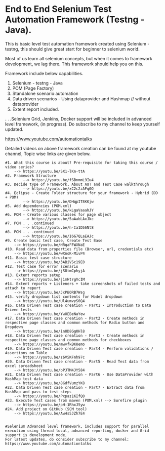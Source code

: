 # End to End Selenium Test Automation Framework (Testng - Java).

This is basic level test automation framework created using Selenium - testng, this should give great start for beginner to selenium world.

Most of us learn all selenium concepts, but when it comes to framework development, we lag there. This framework should help you on this.

Framework include below capabilities.
1. Selenium - testng - Java
2. POM (Page Factory)
3. Standalone scenario automation
4. Data driven scenarios - Using dataprovider and Hashmap // without dataprovider
5. Extent report included.

 . . .Selenium Grid, Jenkins, Docker support will be included in advanced level framework, (in progress). Do subscribe to my channel to keep yourself updated.
 
 https://www.youtube.com/automationtalks
 
Detailed videos on above framework creation can be found at my youtube channel, Topic wise links are given below.

	#1. What this course is about? Pre-requisite for taking this course / video series?
		--> https://youtu.be/SX1-lKn-ttA 
	#2. Framework Structure
	        --> https://youtu.be/fSBnmmL9Iu4 
	#3. Decide type of Framework, About AUT and Test Case walkthrough
	        --> https://youtu.be/xC2c2zAFqGQ 
	#4. Eclipse - Create Folder structure for your framework - Hybrid (DD + POM)
	        --> https://youtu.be/DHqpIT8KKjw 
	#5. Add dependencies (POM.xml)
	        --> https://youtu.be/kLgaVaaahJY 
	#6. POM - Create various classes for page object
	        --> https://youtu.be/5aAabLAxJkc 
	#7. POM . . .continued
	        --> https://youtu.be/h-Ia1D56Nt8 
	#8. POM . . .continued
	        --> https://youtu.be/I6G7QLaEAJc 
	#9. Create basic test case, Create Test Base
		--> https://youtu.be/NRqaFFWXNaE 
	#10. Read data from properties file (Browser, url, credentials etc)
		--> https://youtu.be/wXnoK-MivP4 
	#11. Basic test case structure
		--> https://youtu.be/3ABiVSc19E0  
	#12. Test case for error scenario
		--> https://youtu.be/jS8tmCphyjA 
	#13. Extent reports setup
		--> https://youtu.be/j1mHtrgVcIM 
	#14. Extent reports + Listeners + take screenshots of failed tests and attach to report
		--> https://youtu.be/JxPBORB7Wsg  
	#15. verify dropdown list contents for Model dropdown
		--> https://youtu.be/Ul4umvyS0Q4 
	#16. Data Driven Test case creation - Part1 - Introduction to Data Driven tests
		--> https://youtu.be/YwUEBeNaYew 
	#17. Data Driven Test case creation - Part2 - Create methods in respective page classes and common methods for Radio button and Dropdown
		--> https://youtu.be/inUD8Gg0Hl8 
	#18. Data Driven Test case creation - Part3 - Create methods in respective page classes and common methods for checkboxes
		--> https://youtu.be/mwvfkBK8emo 
	#19. Data Driven Test case creation - Part4 - Perform validations / Assertions on Table
		--> https://youtu.be/z6V5KFnh97c 
	#20. Data Driven Test case creation - Part5 - Read Test data from excel spreadsheet
		--> https://youtu.be/bPJTM4JY584 
	#21. Data Driven Test case creation - Part6 - Use DataProvider with HashMap test data
		--> https://youtu.be/8GdfVumzYK8 
	#22. Data Driven Test case creation - Part7 - Extract data from HashMap and pass to test steps
		--> https://youtu.be/Pxpaz1KIfQ0 
	#23. Execute Test cases from maven (POM.xml) --> Surefire plugin
		--> https://youtu.be/pH-1RhxJ5yw 
	#24. Add project on GitHub (SCM tool)
		--> https://youtu.be/Aw4s5JZh7E4 

	
	#Selenium Advanced level framework, includes support for parallel execution using thread local, advanced reporting, docker and Grid support is development mode,
	For latest updates, do consider subscribe to my channel:  https://www.youtube.com/automationtalks



